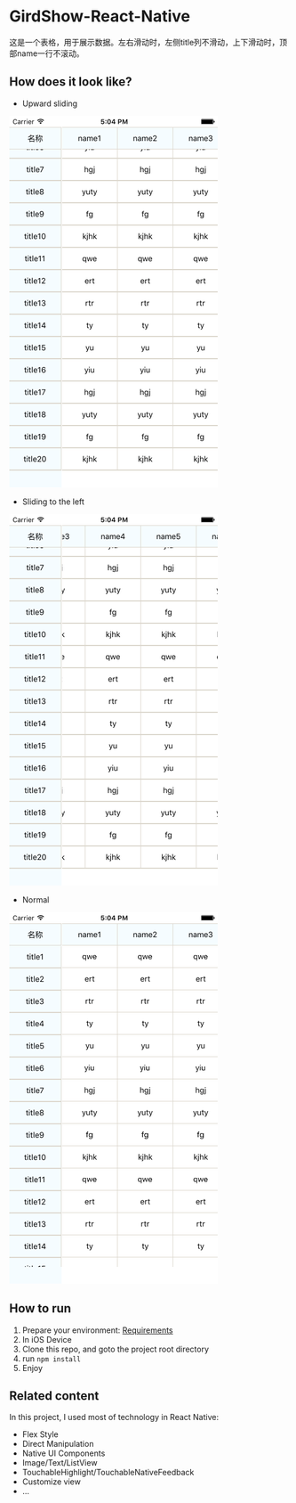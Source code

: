 # GirdShow-React-Native
这是一个表格，用于展示数据。左右滑动时，左侧title列不滑动，上下滑动时，顶部name一行不滚动。

## How does it look like?

* Upward sliding

![](./art/up.png)

* Sliding to the left

![](./art/left.png)

* Normal

![](./art/normal.png)

## How to run

1. Prepare your environment: [Requirements](http://facebook.github.io/react-native/docs/getting-started.html#requirements) 
2. In iOS Device
3. Clone this repo, and goto the project root directory
4. run `npm install`
5. Enjoy

## Related content

In this project, I used most of technology in React Native:

* Flex Style
* Direct Manipulation
* Native UI Components
* Image/Text/ListView
* TouchableHighlight/TouchableNativeFeedback
* Customize view
* ...
